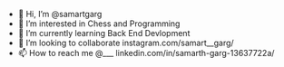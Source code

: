 - 👋 Hi, I’m @samartgarg
- 👀 I’m interested in Chess and Programming
- 🌱 I’m currently learning Back End Devlopment
- 💞️ I’m looking to collaborate instagram.com/samart__garg/
- 📫 How to reach me @___  linkedin.com/in/samarth-garg-13637722a/

<!---
Trespassers Stay Away-Toxic MAterial
--->
